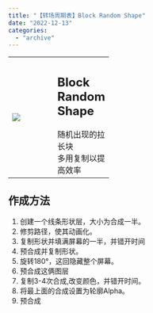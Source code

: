 ```yaml
---
title: "【转场周期表】Block Random Shape"
date: "2022-12-13"
categories: 
  - "archive"
---
```


<table style="width: 40.3422%;"><tbody><tr><td style="width: 50.7991%;"><img src="https://mir.yuelili.com/2022/12/4c1bd395f3a680159ccc5790ef4d1c2d.gif"></td><td style="width: 61.1605%;"><h2 class="title_title__ceXO0">Block Random Shape</h2>随机出现的拉长块<div></div>多用复制以提高效率</td></tr></tbody></table>

## 作成方法

1. 创建一个线条形状层，大小为合成一半。
2. 修剪路径，使其动画化。
3. 复制形状并填满屏幕的一半，并错开时间
4. 预合成并复制形状。
5. 旋转180°，这回隐藏整个屏幕。
6. 预合成这俩图层
7. 复制3-4次合成,改变颜色，并错开时间。
8. 将最上面的合成设置为轮廓Alpha。
9. 预合成
